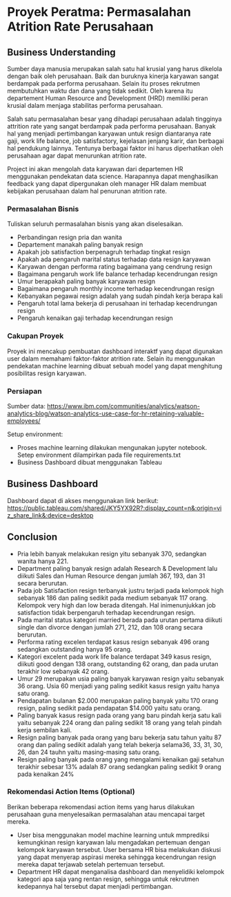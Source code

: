 # Proyek Peratma: Permasalahan Atrition Rate Perusahaan

## Business Understanding

Sumber daya manusia merupakan salah satu hal krusial yang harus dikelola dengan baik oleh perusahaan. Baik dan buruknya kinerja karyawan sangat berdampak pada performa perusahaan. Selain itu proses rekrutmen membutuhkan waktu dan dana yang tidak sedikit. Oleh karena itu departement Human Resource and Development (HRD) memiliki peran krusial dalam menjaga stabilitas performa perusahaan.

Salah satu permasalahan besar yang dihadapi perusahaan adalah tingginya attrition rate yang sangat berdampak pada performa perusahaan. Banyak hal yang menjadi pertimbangan karyawan untuk resign diantaranya rate gaji, work life balance, job satisfactory, kejelasan jenjang karir, dan berbagai hal pendukung lainnya. Tentunya berbagai faktor ini harus diperhatikan oleh perusahaan agar dapat menurunkan atrition rate.

Project ini akan mengolah data karyawan dari departemen HR menggunakan pendekatan data science. Harapannya dapat menghasilkan feedback yang dapat dipergunakan oleh manager HR dalam membuat kebijakan perusahaan dalam hal penurunan atrition rate.
### Permasalahan Bisnis

Tuliskan seluruh permasalahan bisnis yang akan diselesaikan.
- Perbandingan resign pria dan wanita
- Departement manakah paling banyak resign
- Apakah job satisfaction berpenagruh terhadap tingkat resign
- Apakah ada pengaruh marital status terhadap data resign karyawan
- Karyawan dengan performa rating bagaimana yang cendrung resign
- Bagaimana pengaruh work life balance terhadap kecendrungan resign
- Umur berapakah paling banyak karyawan resign
- Bagaimana pengaruh monthly income terhadap kecendrungan resign
- Kebanyakan pegawai resign adalah yang sudah pindah kerja berapa kali
- Pengaruh total lama bekerja di perusahaan ini terhadap kecendrungan resign
- Pengaruh kenaikan gaji terhadap kecendrungan resign

### Cakupan Proyek

Proyek ini mencakup pembuatan dashboard interaktf yang dapat digunakan user dalam memahami faktor-faktor atrition rate. Selain itu menggunakan pendekatan machine learning dibuat sebuah model yang dapat menghitung posibilitas resign karyawan.
### Persiapan

Sumber data: https://www.ibm.com/communities/analytics/watson-analytics-blog/watson-analytics-use-case-for-hr-retaining-valuable-employees/

Setup environment:

- Proses machine learning dilakukan mengunakan jupyter notebook. Setep environment dilampirkan pada file requirements.txt
- Business Dashboard dibuat menggunakan Tableau

## Business Dashboard


Dashboard dapat di akses menggunakan link berikut: https://public.tableau.com/shared/JKY5YX92R?:display_count=n&:origin=viz_share_link&:device=desktop

## Conclusion

- Pria lebih banyak melakukan resign yitu sebanyak 370, sedangkan wanita hanya 221.
- Department paling banyak resign adalah Research & Development lalu diikuti Sales dan Human Resource dengan jumlah 367, 193, dan 31 secara berurutan.
- Pada job Satisfaction resign terbanyak justru terjadi pada kelompok high sebanyak 186 dan paling sedikit pada medium sebanyak 117 orang. Kelompok very high dan low berada ditengah. Hal inimenunjukkan job satisfaction tidak berpengaruh terhadap kecendrungan resign.
- Pada marital status kategori married berada pada urutan pertama diikuti single dan divorce dengan jumlah 271, 212, dan 108 orang secara berurutan.
- Performa rating excelen terdapat kasus resign sebanyak 496 orang sedangkan outstanding hanya 95 orang.
- Kategori excelent pada work life balance terdapat 349 kasus resign, diikuti good dengan 138 orang, outstanding 62 orang, dan pada urutan terakhir low sebanyak 42 orang.
- Umur 29 merupakan usia paling banyak karyawan resign yaitu sebanyak 36 orang. Usia 60 menjadi yang paling sedikit kasus resign yaitu hanya satu orang.
- Pendapatan bulanan $2.000 merupakan paling banyak yaitu 170 orang resign, paling sedikit pada pendapatan $14.000 yaitu satu orang.
- Paling banyak  kasus resign pada orang yang baru pindah kerja satu kali yaitu sebanyak 224 orang dan paling sedikit 18 orang yang telah pindah kerja sembilan kali.
- Resign paling banyak pada orang yang baru bekerja satu tahun yaitu 87 orang dan paling sedikit adalah yang telah bekerja selama36, 33, 31, 30, 26, dan 24 tauhn yaitu masing-masing satu orang.
- Resign paling banyak pada orang yang mengalami kenaikan gaji setahun terakhir sebesar 13% adalah 87 orang sedangkan paling sedikit 9 orang pada kenaikan 24%

### Rekomendasi Action Items (Optional)

Berikan beberapa rekomendasi action items yang harus dilakukan perusahaan guna menyelesaikan permasalahan atau mencapai target mereka.

- User bisa menggunakan model machine learning untuk mmprediksi kemungkinan resign karyawan lalu mengadakan pertemuan dengan kelompok karyawan tersebut. User bersama HR bisa melakukan diskusi yang dapat menyerap aspirasi mereka sehingga kecendrungan resign mereka dapat terjawab setelah pertemuan tersebut.
- Department HR dapat menganalisa dashboard dan menyelidiki kelompok kategori apa saja yang rentan resign, sehingga untuk rekrutmen kedepannya hal tersebut dapat menjadi pertimbangan.

